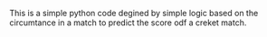 This is a simple python code degined by simple logic based on the circumtance in a match to predict the score odf a creket match.
